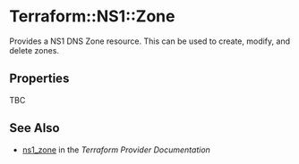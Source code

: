 # Terraform::NS1::Zone

Provides a NS1 DNS Zone resource. This can be used to create, modify, and delete zones.

## Properties

TBC

## See Also

* [ns1_zone](https://www.terraform.io/docs/providers/ns1/r/zone.html) in the _Terraform Provider Documentation_